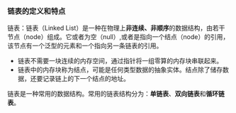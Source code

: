 ### 链表的定义和特点

链表：链表（Linked List）是一种在物理上**非连续、非顺序**的数据结构，由若干节点（node）组成。它或者为空（null）,或者是指向一个结点（node）的引用，该节点有一个泛型的元素和一个指向另一条链表的引用。

- 链表不需要一块连续的内存空间，通过指针将一组零算的内存块串联起来。
- 链表中的内存块称为结点，可能是任何类型数据的抽象实体。结点除了储存数据，还要记录链上的下一个结点的地址。

链表是一种常用的数据结构。常用的链表结构分为：**单链表**、**双向链表**和**循环链表**。

### 